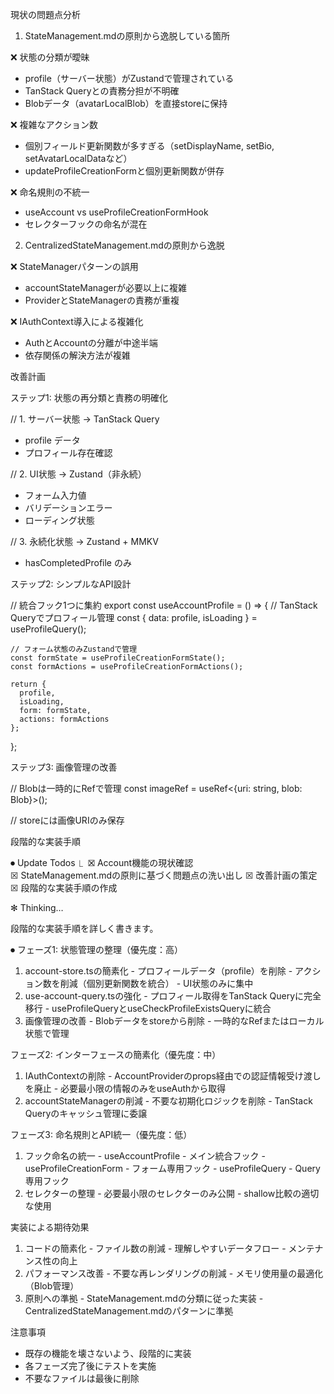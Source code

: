 現状の問題点分析

  1. StateManagement.mdの原則から逸脱している箇所

  ❌ 状態の分類が曖昧

  - profile（サーバー状態）がZustandで管理されている
  - TanStack Queryとの責務分担が不明確
  - Blobデータ（avatarLocalBlob）を直接storeに保持

  ❌ 複雑なアクション数

  - 個別フィールド更新関数が多すぎる（setDisplayName, setBio, setAvatarLocalDataなど）
  - updateProfileCreationFormと個別更新関数が併存

  ❌ 命名規則の不統一

  - useAccount vs useProfileCreationFormHook
  - セレクターフックの命名が混在

  2. CentralizedStateManagement.mdの原則から逸脱

  ❌ StateManagerパターンの誤用

  - accountStateManagerが必要以上に複雑
  - ProviderとStateManagerの責務が重複

  ❌ IAuthContext導入による複雑化

  - AuthとAccountの分離が中途半端
  - 依存関係の解決方法が複雑

  改善計画

  ステップ1: 状態の再分類と責務の明確化

  // 1. サーバー状態 → TanStack Query
  - profile データ
  - プロフィール存在確認

  // 2. UI状態 → Zustand（非永続）
  - フォーム入力値
  - バリデーションエラー
  - ローディング状態

  // 3. 永続化状態 → Zustand + MMKV
  - hasCompletedProfile のみ

  ステップ2: シンプルなAPI設計

  // 統合フック1つに集約
  export const useAccountProfile = () => {
    // TanStack Queryでプロフィール管理
    const { data: profile, isLoading } = useProfileQuery();

    // フォーム状態のみZustandで管理
    const formState = useProfileCreationFormState();
    const formActions = useProfileCreationFormActions();

    return {
      profile,
      isLoading,
      form: formState,
      actions: formActions
    };
  };

  ステップ3: 画像管理の改善

  // Blobは一時的にRefで管理
  const imageRef = useRef<{uri: string, blob: Blob}>();

  // storeには画像URIのみ保存

  段階的な実装手順

⏺ Update Todos
  ⎿  ☒ Account機能の現状確認                           
     ☒ StateManagement.mdの原則に基づく問題点の洗い出し
     ☒ 改善計画の策定
     ☒ 段階的な実装手順の作成

✻ Thinking…

  段階的な実装手順を詳しく書きます。

⏺ フェーズ1: 状態管理の整理（優先度：高）

  1. account-store.tsの簡素化
    - プロフィールデータ（profile）を削除
    - アクション数を削減（個別更新関数を統合）
    - UI状態のみに集中
  2. use-account-query.tsの強化
    - プロフィール取得をTanStack Queryに完全移行
    - useProfileQueryとuseCheckProfileExistsQueryに統合
  3. 画像管理の改善
    - Blobデータをstoreから削除
    - 一時的なRefまたはローカル状態で管理

  フェーズ2: インターフェースの簡素化（優先度：中）

  1. IAuthContextの削除
    - AccountProviderのprops経由での認証情報受け渡しを廃止
    - 必要最小限の情報のみをuseAuthから取得
  2. accountStateManagerの削減
    - 不要な初期化ロジックを削除
    - TanStack Queryのキャッシュ管理に委譲

  フェーズ3: 命名規則とAPI統一（優先度：低）

  1. フック命名の統一
    - useAccountProfile - メイン統合フック
    - useProfileCreationForm - フォーム専用フック
    - useProfileQuery - Query専用フック
  2. セレクターの整理
    - 必要最小限のセレクターのみ公開
    - shallow比較の適切な使用

  実装による期待効果

  1. コードの簡素化
    - ファイル数の削減
    - 理解しやすいデータフロー
    - メンテナンス性の向上
  2. パフォーマンス改善
    - 不要な再レンダリングの削減
    - メモリ使用量の最適化（Blob管理）
  3. 原則への準拠
    - StateManagement.mdの分類に従った実装
    - CentralizedStateManagement.mdのパターンに準拠

  注意事項

  - 既存の機能を壊さないよう、段階的に実装
  - 各フェーズ完了後にテストを実施
  - 不要なファイルは最後に削除

